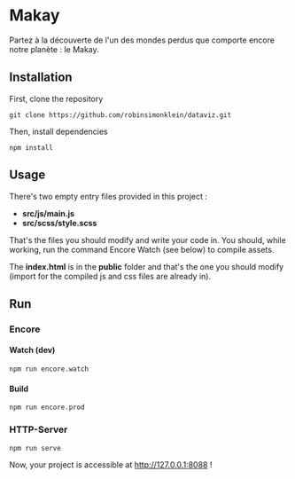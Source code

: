 # Makay

Partez à la découverte de l'un des mondes perdus que comporte encore notre planète : le Makay.

## Installation

First, clone the repository
```
git clone https://github.com/robinsimonklein/dataviz.git
```

Then, install dependencies
```
npm install
```

## Usage
There's two empty entry files provided in this project :
- **src/js/main.js**
- **src/scss/style.scss**

That's the files you should modify and write your code in.
You should, while working, run the command Encore Watch (see below) to compile assets.

The **index.html** is in the **public** folder and that's the one you should modify (import for the compiled js and css files are already in).

## Run
### Encore
#### Watch (dev)
```
npm run encore.watch
```

#### Build 
```
npm run encore.prod
```

### HTTP-Server
```
npm run serve
```

Now, your project is accessible at http://127.0.0.1:8088 !

